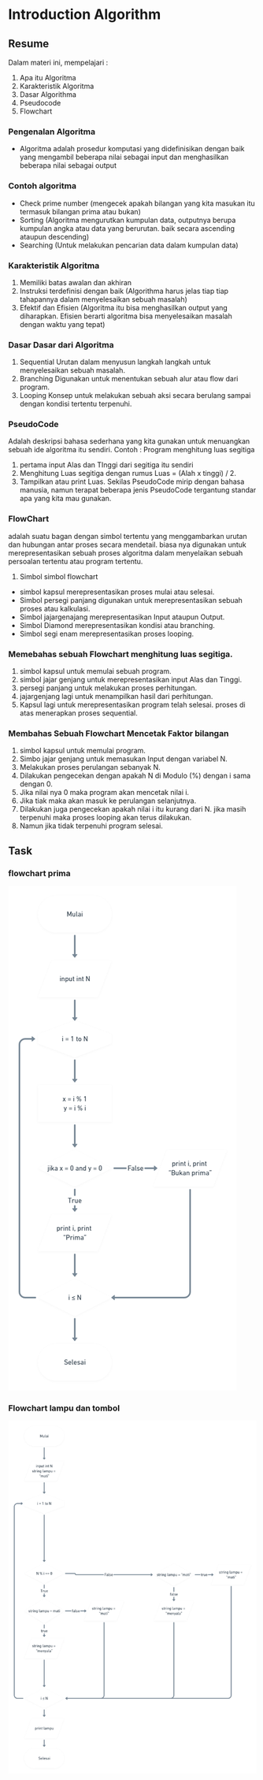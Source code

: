 # Introduction Algorithm
## Resume
Dalam materi ini, mempelajari :
1. Apa itu Algoritma 
2. Karakteristik Algoritma
3. Dasar Algorithma
4. Pseudocode
5. Flowchart
### Pengenalan Algoritma
- Algoritma adalah prosedur komputasi yang didefinisikan dengan baik yang mengambil beberapa nilai sebagai input dan menghasilkan beberapa nilai sebagai output
### Contoh algoritma
- Check prime number (mengecek apakah bilangan yang kita masukan itu termasuk bilangan prima atau bukan)
- Sorting (Algoritma mengurutkan kumpulan data, outputnya berupa kumpulan angka atau data yang berurutan. baik secara ascending ataupun descending)
- Searching (Untuk melakukan pencarian data dalam kumpulan data)

### Karakteristik Algoritma
1. Memiliki batas awalan dan akhiran
2. Instruksi terdefinisi dengan baik (Algorithma harus jelas tiap tiap tahapannya dalam menyelesaikan sebuah masalah)
3. Efektif dan Efisien (Algoritma itu bisa menghasilkan output yang diharapkan. Efisien berarti algoritma bisa menyelesaikan masalah dengan waktu yang tepat)

### Dasar Dasar dari Algoritma
1. Sequential
Urutan dalam menyusun langkah langkah untuk menyelesaikan sebuah masalah.
2. Branching
Digunakan untuk menentukan sebuah alur atau flow dari program.
3. Looping
Konsep untuk melakukan sebuah aksi secara berulang sampai dengan kondisi tertentu terpenuhi.

### PseudoCode
Adalah deskripsi bahasa sederhana yang kita gunakan untuk menuangkan sebuah ide algoritma itu sendiri.
Contoh :
Program menghitung luas segitiga
1. pertama input Alas dan TInggi dari segitiga itu sendiri
2. Menghitung Luas segitiga dengan rumus Luas = (Alah x tinggi) / 2.
3. Tampilkan atau print Luas.
Sekilas PseudoCode mirip dengan bahasa manusia, namun terapat beberapa jenis PseudoCode tergantung standar apa yang kita mau gunakan.

### FlowChart
adalah suatu bagan dengan simbol tertentu yang menggambarkan urutan dan hubungan antar proses secara mendetail.
biasa nya digunakan untuk merepresentasikan sebuah proses algoritma dalam menyelaikan sebuah persoalan tertentu atau program tertentu.
1. Simbol simbol flowchart
- simbol kapsul merepresentasikan proses mulai atau selesai.
- Simbol persegi panjang digunakan untuk merepresentasikan sebuah proses atau kalkulasi.
- Simbol jajargenajang merepresentasikan Input ataupun Output.
- Simbol Diamond merepresentasikan kondisi atau branching.
- Simbol segi enam merepresentasikan proses looping.

### Memebahas sebuah Flowchart menghitung luas segitiga.
1. simbol kapsul untuk memulai sebuah program.
2. simbol jajar genjang untuk merepresentasikan input Alas dan Tinggi.
3. persegi panjang untuk melakukan proses perhitungan.
4. jajargenjang lagi untuk menampilkan hasil dari perhitungan.
5. Kapsul lagi untuk merepresentasikan program telah selesai.
proses di atas menerapkan proses sequential.

### Membahas Sebuah Flowchart Mencetak Faktor bilangan
1. simbol kapsul untuk memulai program.
2. Simbo jajar genjang untuk memasukan Input dengan variabel N.
3. Melakukan proses perulangan sebanyak N.
4. Dilakukan pengecekan dengan apakah N di Modulo (%) dengan i sama dengan 0.
5. Jika nilai nya 0 maka program akan mencetak nilai i.
6. Jika tiak maka akan masuk ke perulangan selanjutnya.
7. Dilakukan juga pengecekan apakah nilai i itu kurang dari N. jika masih terpenuhi maka proses looping akan terus dilakukan.
8. Namun jika tidak terpenuhi program selesai.

## Task

### flowchart prima
![This is an image](https://github.com/RahmatSetia/AMARTHA/blob/master/3_Introduction%20Algorithm/screenshots/Flowchart%20Prima.png)

### Flowchart lampu dan tombol
![This is an image](https://github.com/RahmatSetia/AMARTHA/blob/master/3_Introduction%20Algorithm/screenshots/kondisi%20lampu.png)
